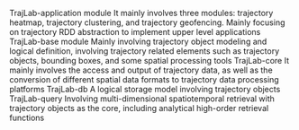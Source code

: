 TrajLab-application module
It mainly involves three modules: trajectory heatmap, trajectory clustering, and trajectory geofencing. Mainly focusing on trajectory RDD abstraction to implement upper level applications
TrajLab-base module
Mainly involving trajectory object modeling and logical definition, involving trajectory related elements such as trajectory objects, bounding boxes, and some spatial processing tools
TrajLab-core
It mainly involves the access and output of trajectory data, as well as the conversion of different spatial data formats to trajectory data processing platforms
TrajLab-db
A logical storage model involving trajectory objects
TrajLab-query
Involving multi-dimensional spatiotemporal retrieval with trajectory objects as the core, including analytical high-order retrieval functions

